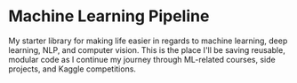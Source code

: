 # Machine Learning Pipeline

My starter library for making life easier in regards to machine learning, deep
learning, NLP, and computer vision. This is the place I'll be saving reusable,
modular code as I continue my journey through ML-related courses, side projects, and Kaggle competitions.
